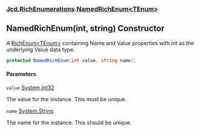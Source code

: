 ### [Jcd.RichEnumerations](Jcd.RichEnumerations.md 'Jcd.RichEnumerations').[NamedRichEnum&lt;TEnum&gt;](Jcd.RichEnumerations.NamedRichEnum_TEnum_.md 'Jcd.RichEnumerations.NamedRichEnum<TEnum>')

## NamedRichEnum(int, string) Constructor

A [RichEnum&lt;TEnum&gt;](Jcd.RichEnumerations.RichEnum_TEnum_.md 'Jcd.RichEnumerations.RichEnum<TEnum>') containing Name and Value properties with int as the underlying Value data type.

```csharp
protected NamedRichEnum(int value, string name);
```
#### Parameters

<a name='Jcd.RichEnumerations.NamedRichEnum_TEnum_.NamedRichEnum(int,string).value'></a>

`value` [System.Int32](https://docs.microsoft.com/en-us/dotnet/api/System.Int32 'System.Int32')

The value for the instance. This must be unique.

<a name='Jcd.RichEnumerations.NamedRichEnum_TEnum_.NamedRichEnum(int,string).name'></a>

`name` [System.String](https://docs.microsoft.com/en-us/dotnet/api/System.String 'System.String')

The name for the instance. This should be unique.